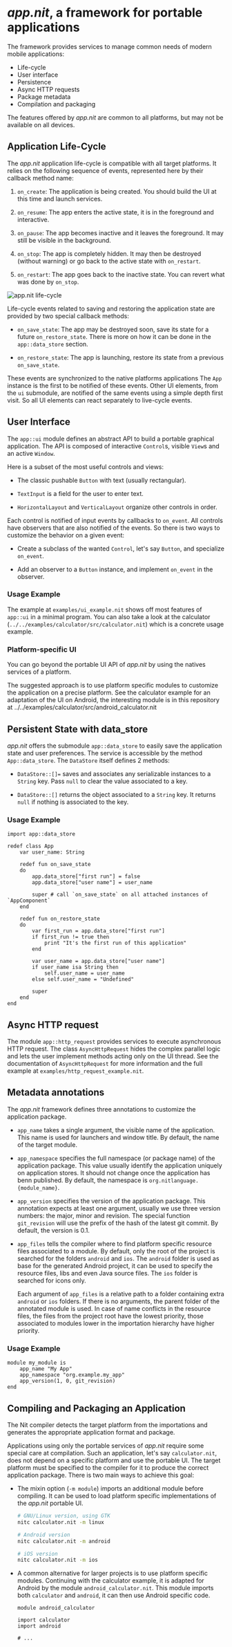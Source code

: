 # _app.nit_, a framework for portable applications

The framework provides services to manage common needs of modern mobile applications:

* Life-cycle
* User interface
* Persistence
* Async HTTP requests
* Package metadata
* Compilation and packaging

The features offered by _app.nit_ are common to all platforms, but
may not be available on all devices.

## Application Life-Cycle

The _app.nit_ application life-cycle is compatible with all target platforms.
It relies on the following sequence of events, represented here by their callback method name:

1. `on_create`: The application is being created.
   You should build the UI at this time and launch services.

2. `on_resume`: The app enters the active state, it is in the foreground and interactive.

3. `on_pause`: The app becomes inactive and it leaves the foreground.
   It may still be visible in the background.

4. `on_stop`: The app is completely hidden.
   It may then be destroyed (without warning) or go back to the active state with `on_restart`.

5. `on_restart`: The app goes back to the inactive state.
   You can revert what was done by `on_stop`.

![_app.nit_ life-cycle](doc/app-nit-lifecycle.png)

Life-cycle events related to saving and restoring the application state are provided by two special callback methods:

* `on_save_state`: The app may be destroyed soon, save its state for a future `on_restore_state`.
  There is more on how it can be done in the `app::data_store` section.

* `on_restore_state`: The app is launching, restore its state from a previous `on_save_state`.

These events are synchronized to the native platforms applications
The `App` instance is the first to be notified of these events.
Other UI elements, from the `ui` submodule, are notified of the same events using a simple depth first visit.
So all UI elements can react separately to live-cycle events.

## User Interface

The `app::ui` module defines an abstract API to build a portable graphical application.
The API is composed of interactive `Control`s, visible `View`s and an active `Window`.

Here is a subset of the most useful controls and views:

* The classic pushable `Button` with text (usually rectangular).

* `TextInput` is a field for the user to enter text.

* `HorizontalLayout` and `VerticalLayout` organize other controls in order.

Each control is notified of input events by callbacks to `on_event`.
All controls have observers that are also notified of the events.
So there is two ways  to customize the behavior on a given event:

* Create a subclass of the wanted `Control`, let's say `Button`, and specialize `on_event`.

* Add an observer to a `Button` instance, and implement `on_event` in the observer.

### Usage Example

The example at `examples/ui_example.nit` shows off most features of `app::ui` in a minimal program.
You can also take a look at the calculator (`../../examples/calculator/src/calculator.nit`) which is a concrete usage example.

### Platform-specific UI

You can go beyond the portable UI API of _app.nit_ by using the natives services of a platform.

The suggested approach is to use platform specific modules to customize the application on a precise platform.
See the calculator example for an adaptation of the UI on Android,
the interesting module is in this repository at ../../examples/calculator/src/android_calculator.nit

## Persistent State with data_store

_app.nit_ offers the submodule `app::data_store` to easily save the application state and user preferences.
The service is accessible by the method `App::data_store`. The `DataStore` itself defines 2 methods:

* `DataStore::[]=` saves and associates any serializable instances to a `String` key.
Pass `null` to clear the value associated to a key.

* `DataStore::[]` returns the object associated to a `String` key.
It returns `null` if nothing is associated to the key.

### Usage Example

~~~
import app::data_store

redef class App
	var user_name: String

	redef fun on_save_state
	do
		app.data_store["first run"] = false
		app.data_store["user name"] = user_name

		super # call `on_save_state` on all attached instances of `AppComponent`
	end

	redef fun on_restore_state
	do
		var first_run = app.data_store["first run"]
		if first_run != true then
			print "It's the first run of this application"
		end

		var user_name = app.data_store["user name"]
		if user_name isa String then
			self.user_name = user_name
		else self.user_name = "Undefined"

		super
	end
end
~~~

## Async HTTP request

The module `app::http_request` provides services to execute asynchronous HTTP request.
The class `AsyncHttpRequest` hides the complex parallel logic and
lets the user implement methods acting only on the UI thread.
See the documentation of `AsyncHttpRequest` for more information and
the full example at `examples/http_request_example.nit`.

## Metadata annotations

The _app.nit_ framework defines three annotations to customize the application package.

* `app_name` takes a single argument, the visible name of the application.
  This name is used for launchers and window title.
  By default, the name of the target module.

* `app_namespace` specifies the full namespace (or package name) of the application package.
  This value usually identify the application uniquely on application stores.
  It should not change once the application has benn published.
  By default, the namespace is `org.nitlanguage.{module_name}`.

* `app_version` specifies the version of the application package.
  This annotation expects at least one argument, usually we use three version numbers:
  the major, minor and revision.
  The special function `git_revision` will use the prefix of the hash of the latest git commit.
  By default, the version is 0.1.

* `app_files` tells the compiler where to find platform specific resource files associated to a module.
  By default, only the root of the project is searched for the folders `android` and `ios`.
  The `android` folder is used as base for the generated Android project,
  it can be used to specify the resource files, libs and even Java source files.
  The `ios` folder is searched for icons only.

  Each argument of `app_files` is a relative path to a folder containing extra `android` or `ios` folders.
  If there is no arguments, the parent folder of the annotated module is used.
  In case of name conflicts in the resource files, the files from the project root have the lowest priority,
  those associated to modules lower in the importation hierarchy have higher priority.

### Usage Example

~~~
module my_module is
    app_name "My App"
    app_namespace "org.example.my_app"
    app_version(1, 0, git_revision)
end
~~~

## Compiling and Packaging an Application

The Nit compiler detects the target platform from the importations and generates the appropriate application format and package.

Applications using only the portable services of _app.nit_ require some special care at compilation.
Such an application, let's say `calculator.nit`, does not depend on a specific platform and use the portable UI.
The target platform must be specified to the compiler for it to produce the correct application package.
There is two main ways to achieve this goal:

* The mixin option (`-m module`) imports an additional module before compiling.
  It can be used to load platform specific implementations of the _app.nit_ portable UI.

  ~~~bash
  # GNU/Linux version, using GTK
  nitc calculator.nit -m linux

  # Android version
  nitc calculator.nit -m android

  # iOS version
  nitc calculator.nit -m ios
  ~~~

* A common alternative for larger projects is to use platform specific modules.
  Continuing with the calculator example, it is adapted for Android by the module `android_calculator.nit`.
  This module imports both `calculator` and `android`, it can then use Android specific code.

  ~~~
  module android_calculator

  import calculator
  import android

  # ...
  ~~~

